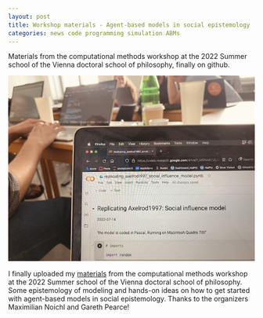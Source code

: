 ```yaml
---
layout: post
title: Workshop materials - Agent-based models in social epistemology
categories: news code programming simulation ABMs
---
```


Materials from the computational methods workshop at the 2022 Summer school of the Vienna doctoral school of philosophy, finally on github.

<!--more-->

![vienna workshop 2022](./assets/vienna.jpg)

I finally uploaded my [materials](https://github.com/samulipo/abms-vienna) from the computational methods workshop at the 2022 Summer school of the Vienna doctoral school of philosophy. Some epistemology of modeling and hands-on ideas on how to get started with agent-based models in social epistemology. Thanks to the organizers Maximilian Noichl and Gareth Pearce!

